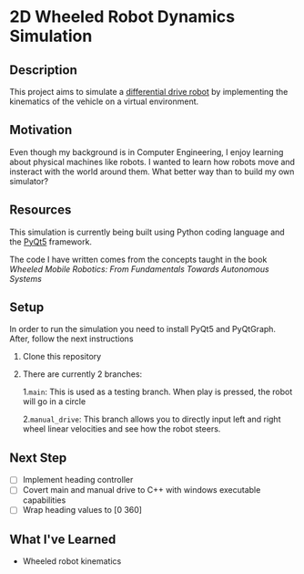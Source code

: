 # 2D Wheeled Robot Dynamics Simulation
## Description
This project aims to simulate a [differential drive robot](https://en.wikipedia.org/wiki/Differential_wheeled_robot) by implementing the kinematics of the vehicle
on a virtual environment.

## Motivation
Even though my background is in Computer Engineering, I enjoy learning about physical machines like robots. I wanted to learn how robots move and insteract with the world
around them. What better way than to build my own simulator?

## Resources
This simulation is currently being built using Python coding language and the [PyQt5](https://pypi.org/project/PyQt5/#:~:text=PyQt5%20is%20a%20comprehensive%20set,platforms%20including%20iOS%20and%20Android.)
framework.

The code I have written comes from the concepts taught in the book *Wheeled Mobile Robotics: From Fundamentals Towards Autonomous Systems*

## Setup
In order to run the simulation you need to install PyQt5 and PyQtGraph. After, follow the next instructions

1. Clone this repository
2. There are currently 2 branches:

   1.`main`: This is used as a testing branch. When play is pressed, the robot will go in a circle

   2.`manual_drive`: This branch allows you to directly input left and right wheel linear velocities and see how the robot steers.


## Next Step
- [ ] Implement heading controller
- [ ] Covert main and manual drive to C++ with windows executable capabilities
- [ ] Wrap heading values to [0 360]

## What I've Learned
* Wheeled robot kinematics
